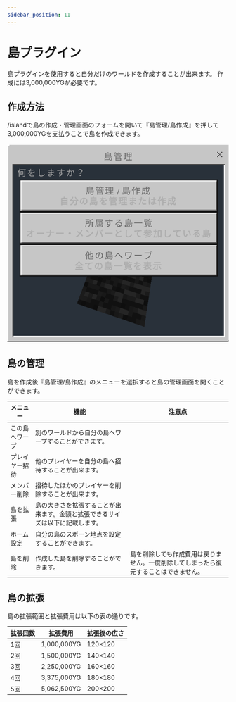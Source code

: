 ```yaml
---
sidebar_position: 11
---
```


# 島プラグイン

島プラグインを使用すると自分だけのワールドを作成することが出来ます。
作成には3,000,000YGが必要です。

## 作成方法

/islandで島の作成・管理画面のフォームを開いて『島管理/島作成』を押して3,000,000YGを支払うことで島を作成できます。

![island-menu](./img/island1.png)

## 島の管理

島を作成後『島管理/島作成』のメニューを選択すると島の管理画面を開くことができます。

| メニュー       | 機能                                                                               | 注意点                                                                                   | 
| -------------- | ---------------------------------------------------------------------------------- | ---------------------------------------------------------------------------------------- | 
| この島へワープ | 別のワールドから自分の島へワープすることができます。                               |                                                                                          | 
| プレイヤー招待 | 他のプレイヤーを自分の島へ招待することが出来ます。                                 |                                                                                          | 
| メンバー削除   | 招待したほかのプレイヤーを削除することが出来ます。                                 |                                                                                          | 
| 島を拡張       | 島の大きさを拡張することが出来ます。金額と拡張できるサイズは以下に記載します。 |                                                                                          | 
| ホーム設定     | 自分の島のスポーン地点を設定することができます。                                   |                                                                                          | 
| 島を削除       | 作成した島を削除することができます。                                               | 島を削除しても作成費用は戻りません。一度削除してしまったら復元することはできません。 | 

## 島の拡張
島の拡張範囲と拡張費用は以下の表の通りです。

| 拡張回数 | 拡張費用    | 拡張後の広さ | 
| -------- | ----------- | ------------ | 
| 1回      | 1,000,000YG | 120×120      | 
| 2回      | 1,500,000YG | 140×140      | 
| 3回      | 2,250,000YG | 160×160      | 
| 4回      | 3,375,000YG | 180×180      | 
| 5回      | 5,062,500YG | 200×200      | 
